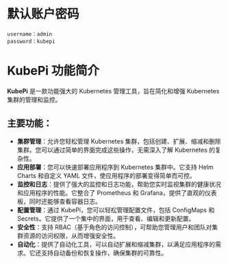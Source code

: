 # 默认账户密码

```
username：admin
password：kubepi
```

# KubePi 功能简介

**KubePi** 是一款功能强大的 Kubernetes 管理工具，旨在简化和增强 Kubernetes 集群的管理和监控。

## 主要功能：

- **集群管理**：允许您轻松管理 Kubernetes 集群，包括创建、扩展、缩减和删除集群。您可以通过简单的界面完成这些操作，无需深入了解 Kubernetes 的复杂性。
- **应用部署**：您可以快速部署应用程序到 Kubernetes 集群中。它支持 Helm Charts 和自定义 YAML 文件，使应用程序的部署变得简单而可控。
- **监控和日志**：提供了强大的监控和日志功能，帮助您实时监视集群的健康状况和应用程序的性能。它整合了 Prometheus 和 Grafana，提供了直观的仪表板，同时还能够查看容器日志。
- **配置管理**：通过 KubePi，您可以轻松管理配置文件，包括 ConfigMaps 和 Secrets。它提供了一个集中的界面，用于查看、编辑和更新配置。
- **安全性**：支持 RBAC（基于角色的访问控制），可帮助您管理用户和团队对集群资源的访问权限，从而增强安全性。
- **自动化**：提供了自动化工具，可以自动扩展和缩减集群，以满足应用程序的需求。它还支持自动备份和恢复操作，确保集群的可靠性。